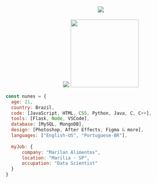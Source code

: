 <h1 align="center">
  <a href="#">
    <img src="https://readme-typing-svg.herokuapp.com/?lines=Hey,+There!+👋;I'm+Nathan+Nunes;and+I+love+☕+Java+☕&center=true&size=28">
  </a>
</h1>

<p align="center">
  <img src="https://github-readme-stats.vercel.app/api?username=nthnunes&show_icons=true&hide_border=true&count_private=true&bg_color=00000000&title_color=58a6fe&text_color=878787&icon_color=58a6fe" />
  <img height="180em" src="https://github-readme-stats.vercel.app/api/top-langs/?username=nthnunes&layout=compact&langs_count=7&hide_border=true&bg_color=00000000&title_color=58a6fe"/>
</p>

```javascript
const nunes = {
  age: 21,
  country: Brazil,
  code: [JavaScript, HTML, CSS, Python, Java, C, C++],
  tools: [Flask, Node, VSCode],
  database: [MySQL, MongoDB],
  design: [Photoshop, After Effects, Figma & more],
  languages: ["English-US", "Portuguese-BR"],
  
  myJob: {
      company: "Marilan Alimentos",
      location: "Marília - SP",
      occupation: "Data Scientist"
  }
}
```

